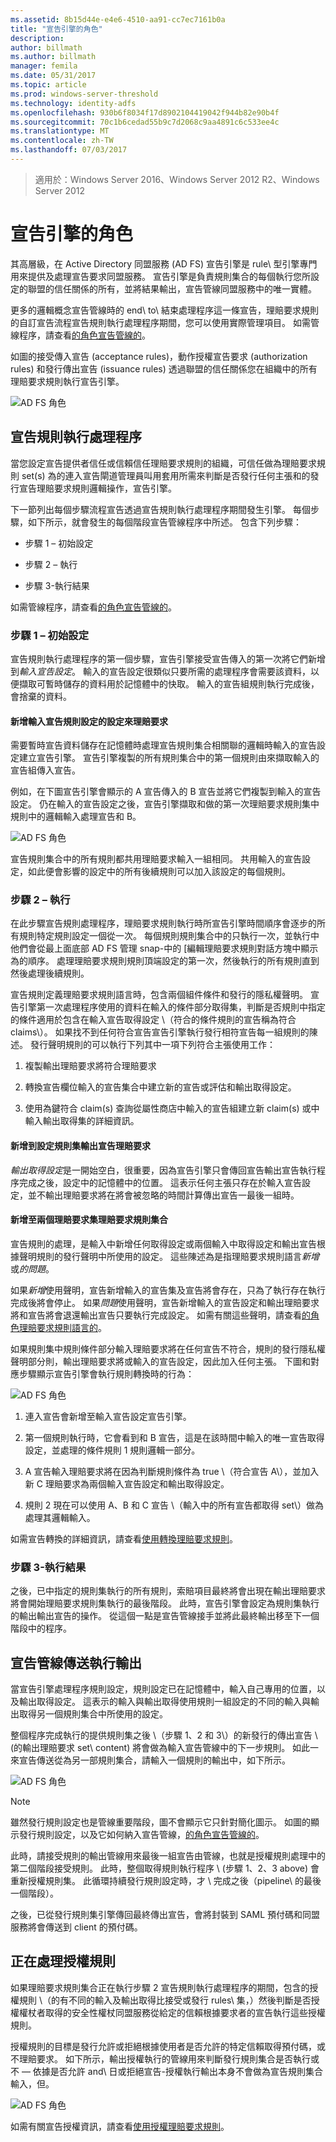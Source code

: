 ```yaml
---
ms.assetid: 8b15d44e-e4e6-4510-aa91-cc7ec7161b0a
title: "宣告引擎的角色"
description: 
author: billmath
ms.author: billmath
manager: femila
ms.date: 05/31/2017
ms.topic: article
ms.prod: windows-server-threshold
ms.technology: identity-adfs
ms.openlocfilehash: 930b6f8034f17d8902104419042f944b82e90b4f
ms.sourcegitcommit: 70c1b6cedad55b9c7d2068c9aa4891c6c533ee4c
ms.translationtype: MT
ms.contentlocale: zh-TW
ms.lasthandoff: 07/03/2017
---
```

>適用於：Windows Server 2016、Windows Server 2012 R2、Windows Server 2012

# <a name="the-role-of-the-claims-engine"></a>宣告引擎的角色
其高層級，在 Active Directory 同盟服務 \(AD FS\) 宣告引擎是 rule\ 型引擎專門用來提供及處理宣告要求同盟服務。 宣告引擎是負責規則集合的每個執行您所設定的聯盟的信任關係的所有，並將結果輸出，宣告管線同盟服務中的唯一實體。  
  
更多的邏輯概念宣告管線時的 end\ to\ 結束處理程序這一條宣告，理賠要求規則的自訂宣告流程宣告規則執行處理程序期間，您可以使用實際管理項目。 如需管線程序，請查看[的角色宣告管線的](The-Role-of-the-Claims-Pipeline.md)。  
  
如圖的接受傳入宣告 \(acceptance rules\)，動作授權宣告要求 \(authorization rules\) 和發行傳出宣告 \(issuance rules\) 透過聯盟的信任關係您在組織中的所有理賠要求規則執行宣告引擎。  
  
![AD FS 角色](media/adfs2_enginepipeline.gif)  
  
## <a name="claim-rules-execution-process"></a>宣告規則執行處理程序  
當您設定宣告提供者信任或信賴信任理賠要求規則的組織，可信任做為理賠要求規則 set\(s\) 為的連入宣告閘道管理員叫用套用所需來判斷是否發行任何主張和的發行宣告理賠要求規則邏輯操作，宣告引擎。  
  
下一節列出每個步驟流程宣告透過宣告規則執行處理程序期間發生引擎。 每個步驟，如下所示，就會發生的每個階段宣告管線程序中所述。 包含下列步驟：  
  
-   步驟 1 – 初始設定  
  
-   步驟 2 – 執行  
  
-   步驟 3-執行結果  
  
如需管線程序，請查看[的角色宣告管線的](The-Role-of-the-Claims-Pipeline.md)。  
  
### <a name="step-1--initialization"></a>步驟 1 – 初始設定  
宣告規則執行處理程序的第一個步驟，宣告引擎接受宣告傳入的第一次將它們新增到*輸入宣告設定*。 輸入的宣告設定很類似只要所需的處理程序會需要該資料，以便擷取可暫時儲存的資料用於記憶體中的快取。 輸入的宣告組規則執行完成後，會捨棄的資料。  
  
#### <a name="adding-a-claim-to-the-input-claim-set-for-a-rule-set"></a>新增輸入宣告規則設定的設定來理賠要求  
需要暫時宣告資料儲存在記憶體時處理宣告規則集合相關聯的邏輯時輸入的宣告設定建立宣告引擎。 宣告引擎複製的所有規則集合中的第一個規則由來擷取輸入的宣告組傳入宣告。  
  
例如，在下圖宣告引擎會顯示的 A 宣告傳入的 B 宣告並將它們複製到輸入的宣告設定。 仍在輸入的宣告設定之後，宣告引擎擷取和做的第一次理賠要求規則集中規則中的邏輯輸入處理宣告和 B。  
  
![AD FS 角色](media/adfs2_context1.gif)  
  
宣告規則集合中的所有規則都共用理賠要求輸入一組相同。 共用輸入的宣告設定，如此便會影響的設定中的所有後續規則可以加入該設定的每個規則。  
  
### <a name="step-2--execution"></a>步驟 2 – 執行  
在此步驟宣告規則處理程序，理賠要求規則執行時所宣告引擎時間順序會逐步的所有規則特定規則設定一個從一次。 每個規則規則集合中的只執行一次，並執行中他們會從最上面底部 AD FS 管理 snap\-中的 [編輯理賠要求規則對話方塊中顯示為的順序。 處理理賠要求規則規則頂端設定的第一次，然後執行的所有規則直到然後處理後續規則。  
  
宣告規則定義理賠要求規則語言時，包含兩個組件條件和發行的隱私權聲明。 宣告引擎第一次處理程序使用的資料在輸入的條件部分取得集，判斷是否規則中指定的條件適用於包含在輸入宣告取得設定 \（符合的條件規則的宣告稱為符合 claims\）。 如果找不到任何符合宣告宣告引擎執行發行相符宣告每一組規則的陳述。 發行聲明規則的可以執行下列其中一項下列符合主張使用工作：  
  
1.  複製輸出理賠要求將符合理賠要求  
  
2.  轉換宣告欄位輸入的宣告集合中建立新的宣告或評估和輸出取得設定。  
  
3.  使用為鍵符合 claim\(s\) 查詢從屬性商店中輸入的宣告組建立新 claim\(s\) 或中輸入輸出取得集的詳細資訊。  
  
#### <a name="adding-a-claim-to-the-output-claim-set-for-a-rule-set"></a>新增到設定規則集輸出宣告理賠要求  
*輸出取得設定*是一開始空白，很重要，因為宣告引擎只會傳回宣告輸出宣告執行程序完成之後，設定中的記憶體中的位置。 這表示任何主張只存在於輸入宣告設定，並不輸出理賠要求將在將會被忽略的時間計算傳出宣告一最後一組時。  
  
#### <a name="adding-a-claim-to-both-claim-sets-for-a-rule-set"></a>新增至兩個理賠要求集理賠要求規則集合  
宣告規則的處理，是輸入中新增任何取得設定或兩個輸入中取得設定和輸出宣告根據聲明規則的發行聲明中所使用的設定。 這些陳述為是指理賠要求規則語言*新增*或*的問題*。  
  
如果*新增*使用聲明，宣告新增輸入的宣告集及宣告將會存在，只為了執行存在執行完成後將會停止。 如果*問題*使用聲明，宣告新增輸入的宣告設定和輸出理賠要求將和宣告將會退還輸出宣告只要執行完成設定。 如需有關這些聲明，請查看[的角色理賠要求規則語言的](The-Role-of-the-Claim-Rule-Language.md)。  
  
如果規則集中規則條件部分輸入理賠要求將在任何宣告不符合，規則的發行隱私權聲明部分則，輸出理賠要求將或輸入的宣告設定，因此加入任何主張。 下圖和對應步驟顯示宣告引擎會執行規則轉換時的行為：  
  
![AD FS 角色](media/adfs2_context2.gif)  
  
1.  連入宣告會新增至輸入宣告設定宣告引擎。  
  
2.  第一個規則執行時，它會看到和 B 宣告，這是在該時間中輸入的唯一宣告取得設定，並處理的條件規則 1 規則邏輯一部分。  
  
3.  A 宣告輸入理賠要求將在因為判斷規則條件為 true \（符合宣告 A\），並加入新 C 理賠要求為兩個輸入宣告設定和輸出取得設定。  
  
4.  規則 2 現在可以使用 A、B 和 C 宣告 \（輸入中的所有宣告都取得 set\）做為處理其邏輯輸入。  
  
如需宣告轉換的詳細資訊，請查看[使用轉換理賠要求規則](When-to-Use-a-Transform-Claim-Rule.md)。  
  
### <a name="step-3--execution-result"></a>步驟 3-執行結果  
之後，已中指定的規則集執行的所有規則，索賠項目最終將會出現在輸出理賠要求將會開始理賠要求規則集執行的最後階段。 此時，宣告引擎會設定為規則集執行的輸出輸出宣告的操作。 從這個一點是宣告管線接手並將此最終輸出移至下一個階段中的程序。  
  
## <a name="sending-the-execution-output-to-the-claims-pipeline"></a>宣告管線傳送執行輸出  
當宣告引擎處理程序規則設定，規則設定已在記憶體中，輸入自己專用的位置，以及輸出取得設定。 這表示的輸入與輸出取得使用規則一組設定的不同的輸入與輸出取得另一個規則集合中所使用的設定。  
  
整個程序完成執行的提供規則集之後 \（步驟 1、2 和 3\）的新發行的傳出宣告 \ (的輸出理賠要求 set\ content) 將會做為輸入宣告管線中的下一步規則。 如此一來宣告傳送從為另一部規則集合，請輸入一個規則的輸出中，如下所示。  
  
![AD FS 角色](media/adfs2_enginecontexts.gif)  
  
> [!NOTE]  
> 雖然發行規則設定也是管線重要階段，圖不會顯示它只針對簡化圖示。 如圖的顯示發行規則設定，以及它如何納入宣告管線，[的角色宣告管線的](The-Role-of-the-Claims-Pipeline.md)。  
  
此時，請接受規則的輸出管線用來最後一組宣告由管線，也就是授權規則處理中的第二個階段接受規則。 此時，整個取得規則執行程序 \ (步驟 1、2、3 above\) 會重新授權規則集。 此循環持續發行規則設定時，才 \ 完成之後（pipeline\ 的最後一個階段）。  
  
之後，已從發行規則集引擎傳回最終傳出宣告，會將封裝到 SAML 預付碼和同盟服務將會傳送到 client 的預付碼。  
  
## <a name="processing-authorization-rules"></a>正在處理授權規則  
如果理賠要求規則集合正在執行步驟 2 宣告規則執行處理程序的期間，包含的授權規則 \（的有不同的輸入及輸出取得比接受或發行 rules\ 集，）然後判斷是否授權權杖者取得的安全性權杖同盟服務從給定的信賴根據要求者的宣告執行這些授權規則。  
  
授權規則的目標是發行允許或拒絕根據使用者是否允許的特定信賴取得預付碼，或不理賠要求。 如下所示，輸出授權執行的管線用來判斷發行規則集合是否執行或不 — 依據是否允許 and\ 日或拒絕宣告-授權執行輸出本身不會做為宣告規則集合輸入，但。  
  
![AD FS 角色](media/adfs2_authorization.gif)  
  
如需有關宣告授權資訊，請查看[使用授權理賠要求規則](When-to-Use-an-Authorization-Claim-Rule.md)。  
  

